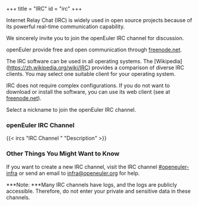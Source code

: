 +++
title = "IRC"
id = "irc"
+++

Internet Relay Chat (IRC) is widely used in open source projects because of its powerful real-time communication capability.

We sincerely invite you to join the openEuler IRC channel for discussion.

openEuler provide free and open communication through [freenode.net](https://freenode.net/).

The IRC software can be used in all operating systems. The [Wikipedia] (https://zh.wikipedia.org/wiki/IRC) provides a comparison of diverse IRC clients. You may select one suitable client for your operating system.

IRC does not require complex configurations. If you do not want to download or install the software, you can use its web client (see at [freenode.net](https://freenode.net/)).

Select a nickname to join the openEuler IRC channel.

### openEuler IRC Channel

{{< ircs "IRC Channel " "Description" >}}

### Other Things You Might Want to Know

If you want to create a new IRC channel,
visit the IRC channel [#openeuler-infra](https://webchat.freenode.net/#openeuler)
or send an email to <infra@openeuler.org> for help.

***Note: ***Many IRC channels have logs, and the logs are publicly accessible.
Therefore, do not enter your private and sensitive data in these channels.

